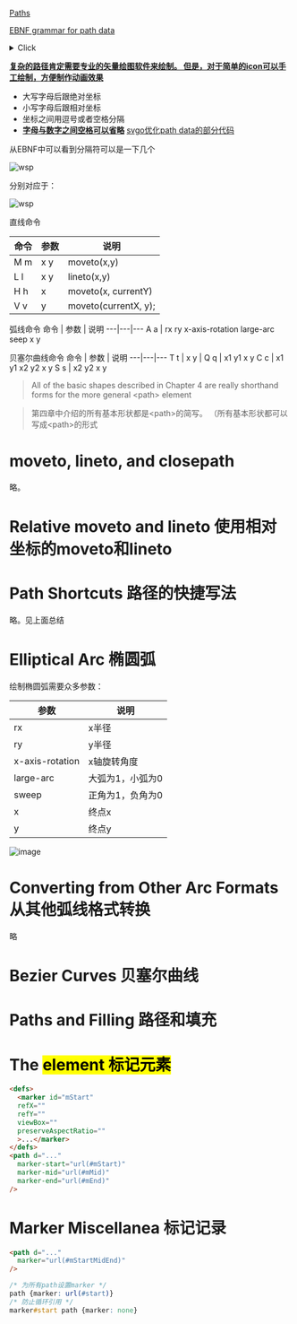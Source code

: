 [Paths](https://www.w3.org/TR/SVG2/paths.html#PathElement)

[EBNF grammar for path data](https://www.w3.org/TR/SVG2/paths.html#PathDataBNF)
<details><summary>Click</summary><p>

```
svg_path::= wsp* moveto? (moveto drawto_command*)?

drawto_command::=
    moveto
    | closepath
    | lineto
    | horizontal_lineto
    | vertical_lineto
    | curveto
    | smooth_curveto
    | quadratic_bezier_curveto
    | smooth_quadratic_bezier_curveto
    | elliptical_arc

moveto::=
    ( "M" | "m" ) wsp* coordinate_pair_sequence

closepath::=
    ("Z" | "z")

lineto::=
    ("L"|"l") wsp* coordinate_pair_sequence

horizontal_lineto::=
    ("H"|"h") wsp* coordinate_sequence

vertical_lineto::=
    ("V"|"v") wsp* coordinate_sequence

curveto::=
    ("C"|"c") wsp* curveto_coordinate_sequence

curveto_coordinate_sequence::=
    coordinate_pair_triplet
    | (coordinate_pair_triplet comma_wsp? curveto_coordinate_sequence)

smooth_curveto::=
    ("S"|"s") wsp* smooth_curveto_coordinate_sequence

smooth_curveto_coordinate_sequence::=
    coordinate_pair_double
    | (coordinate_pair_double comma_wsp? smooth_curveto_coordinate_sequence)

quadratic_bezier_curveto::=
    ("Q"|"q") wsp* quadratic_bezier_curveto_coordinate_sequence

quadratic_bezier_curveto_coordinate_sequence::=
    coordinate_pair_double
    | (coordinate_pair_double comma_wsp? quadratic_bezier_curveto_coordinate_sequence)

smooth_quadratic_bezier_curveto::=
    ("T"|"t") wsp* coordinate_pair_sequence

elliptical_arc::=
    ( "A" | "a" ) wsp* elliptical_arc_argument_sequence

elliptical_arc_argument_sequence::=
    elliptical_arc_argument
    | (elliptical_arc_argument comma_wsp? elliptical_arc_argument_sequence)

elliptical_arc_argument::=
    number comma_wsp? number comma_wsp? number comma_wsp
    flag comma_wsp? flag comma_wsp? coordinate_pair

coordinate_pair_double::=
    coordinate_pair comma_wsp? coordinate_pair

coordinate_pair_triplet::=
    coordinate_pair comma_wsp? coordinate_pair comma_wsp? coordinate_pair

coordinate_pair_sequence::=
    coordinate_pair | (coordinate_pair comma_wsp? coordinate_pair_sequence)

coordinate_sequence::=
    coordinate | (coordinate comma_wsp? coordinate_sequence)

coordinate_pair::= coordinate comma_wsp? coordinate

coordinate::= sign? number

sign::= "+"|"-"
number ::= ([0-9])+
flag::=("0"|"1")
comma_wsp::=(wsp+ ","? wsp*) | ("," wsp*)
wsp ::= (#x9 | #x20 | #xA | #xC | #xD)
```
</p></details>

<u>**复杂的路径肯定需要专业的矢量绘图软件来绘制。
但是，对于简单的icon可以手工绘制，方便制作动画效果**</u>

- 大写字母后跟绝对坐标
- 小写字母后跟相对坐标
- 坐标之间用逗号或者空格分隔
- <u>**字母与数字之间空格可以省略**</u> [svgo优化path data的部分代码](https://github.com/svg/svgo/blob/master/lib/svgo/tools.js#L77)

从EBNF中可以看到分隔符可以是一下几个

![wsp](https://user-images.githubusercontent.com/782871/65409485-6bc37b80-de1a-11e9-9ea3-1985ea3afef2.png)

分别对应于：

![wsp](https://user-images.githubusercontent.com/782871/65409719-09b74600-de1b-11e9-8599-f2d5ac3d6c93.png)

直线命令

命令 | 参数 | 说明
---|---|---
M m | x y | moveto(x,y)
L l | x y | lineto(x,y)
H h | x | moveto(x, currentY)
V v | y | moveto(currentX, y);

弧线命令
命令 | 参数 | 说明
---|---|---
A a | rx ry x-axis-rotation large-arc seep x y

贝塞尔曲线命令
命令 | 参数 | 说明
---|---|---
T t | x y |
Q q | x1 y1 x y
C c | x1 y1 x2 y2 x y
S s | x2 y2 x y


> All of the basic shapes described in Chapter 4 are really shorthand forms for the more general \<path\> element

> 第四章中介绍的所有基本形状都是\<path\>的简写。
>（所有基本形状都可以写成\<path\>的形式

# moveto, lineto, and closepath
略。

# Relative moveto and lineto 使用相对坐标的moveto和lineto

# Path Shortcuts 路径的快捷写法
略。见上面总结

# Elliptical Arc 椭圆弧

绘制椭圆弧需要众多参数：

参数 | 说明
---|---
rx | x半径
ry | y半径
x-axis-rotation | x轴旋转角度
large-arc | 大弧为1，小弧为0
sweep | 正角为1，负角为0
x | 终点x
y | 终点y

![image](https://user-images.githubusercontent.com/782871/65411570-c6aba180-de1f-11e9-8541-bf1ce2f60d55.png)


# Converting from Other Arc Formats 从其他弧线格式转换
略

# Bezier Curves 贝塞尔曲线

# Paths and Filling 路径和填充

# The <mark> element 标记元素

```html
<defs>
  <marker id="mStart"
  refX=""
  refY=""
  viewBox=""
  preserveAspectRatio=""
  >...</marker>
</defs>
<path d="..."
  marker-start="url(#mStart)"
  marker-mid="url(#mMid)"
  marker-end="url(#mEnd)"
/>
```

# Marker Miscellanea 标记记录

```html
<path d="..."
  marker="url(#mStartMidEnd)"
/>
```

```css
/* 为所有path设置marker */
path {marker: url(#start)}
/* 防止循环引用 */
marker#start path {marker: none}
```